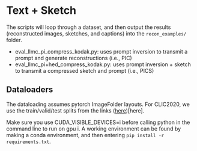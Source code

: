 # Text + Sketch

The scripts will loop through a dataset, and then output the results (reconstructed images, sketches, and captions) into the `recon_examples/` folder. 

* eval_llmc_pi_compress_kodak.py: uses prompt inversion to transmit a prompt and generate reconstructions (i.e., PIC)
* eval_llmc_pi+hed_compress_kodak.py: uses prompt inversion + sketch to transmit a compressed sketch and prompt (i.e., PICS)

## Dataloaders
The dataloading assumes pytorch ImageFolder layouts. For CLIC2020, we use the train/valid/test splits from the links ([here](https://github.com/tensorflow/datasets/blob/master/tensorflow_datasets/datasets/clic/clic_dataset_builder.py))[here].

Make sure you use CUDA_VISIBLE_DEVICES=i before calling python in the command line to run on gpu i.
A working environment can be found by making a conda environment, and then entering `pip install -r requirements.txt`.

